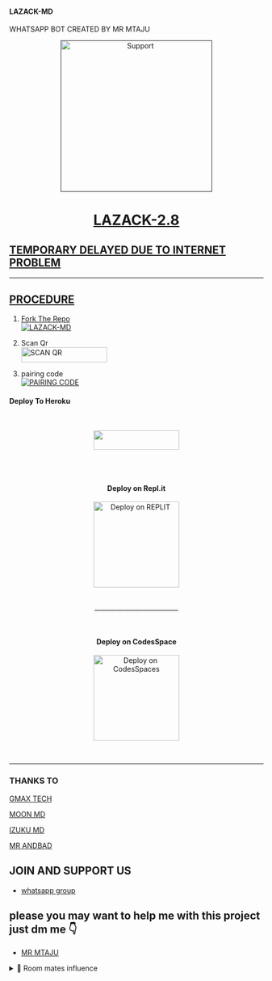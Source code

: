 #### LAZACK-MD 
WHATSAPP BOT CREATED BY MR MTAJU

<p align="center">
  <a href="">
    <img alt=Support height="300" src="https://telegra.ph/file/f3a5256aad88d2b400e35.jpg"> 
    </p>
    <h1 align="center">LAZACK-2.8<br></h1>

## TEMPORARY DELAYED DUE TO INTERNET PROBLEM 

****

## PROCEDURE 


1. Fork The Repo
    <br>
<a href="https://github.com/mtaju/Lazack-md/fork"><img title= "LAZACK-MD" 
src="https://img.shields.io/badge/FORK LAZACK-MD-h?color= gold&style=for-the-badge&logo=stackshare"></a>

2. Scan Qr
    <br>
<a href="https://lazack-web2.onrender.com"><img title="SCAN QR" src="https://img.shields.io/badge/GET SESSION-h?color=darkgold&style=for-the-badge&logo=msi" width="170px" height="30.40"></a>

3. pairing code
    <br>
<a href="https://mtaju-bot.onrender.com"><img title="PAIRING CODE" src="https://img.shields.io/badge/GET SESSION-h?color=darkblue&style=for-the-badge&logo=msi"></a>


#### Deploy To Heroku 
<br>
<p align="center"><a href="https://heroku.com/deploy?template=https://github.com/mtaju/Lazack-md/edit/main/README.md"> <img src="https://img.shields.io/badge/Heroku%20Deploy-gold?style=for-the-badge&logo=heroku" width="170px" height="38.45"/></a></p>

<br><br>   
 
   
<h4 align="center"> Deploy on Repl.it
</h4>

<p align="center" >
    <a href="https://repl.it/github/mtaju/Lazack-md">
    <img src="https://repl.it/badge/github/quiec/whatsasena" width="170px" alt="Deploy on REPLIT" >
    </a>
</p>

<p align="center" >
    <br>
    __________________________
    <br>
</p>



<br>
 
<h4 align="center"> Deploy on CodesSpace
</h4>

</p>

<p align="center" >
    <a href="https://github.com/codespaces/new">
    <img src="https://img.shields.io/badge/DEPLOY CODESPACE-h?color=red&style=for-the-badge&logo=visualstudiocode" width="170px" alt="Deploy on CodesSpaces" >
    </a>

</p>

<p align="center" >
    <br>

****

### THANKS TO
   [GMAX TECH](https://wa.me/message/MA4OMKT7KOQYA1)
   
   [MOON MD]()
   
   [IZUKU MD]()
   
   [MR ANDBAD]()

## JOIN AND SUPPORT US

* [whatsapp group](https://chat.whatsapp.com/KYmevXcP6Ki89fpqbQHoEf)

## please you may want to help me with this project just dm me 👇
* [MR MTAJU](https://wa.me/message/S4444FEFY35KH1)


<details>
<summary>🌟 Room mates influence </summary>

Hecke 😎, Ally🤣, John 🤟, MxwakiD10 👨‍💻

<h1>SPECIAL THANKS🥰</h1>
<b>Thanks</b> -

[STARXMEN 💞]() for youre teachings and support
